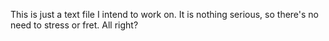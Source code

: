 This is just a text file I intend to work on. It is nothing serious, so there's no need to stress or fret. All right?
